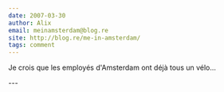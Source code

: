 ```yaml
---
date: 2007-03-30
author: Alix
email: meinamsterdam@blog.re
site: http://blog.re/me-in-amsterdam/
tags: comment
---
```


<p>
Je crois que les employés d'Amsterdam ont déjà tous un vélo...
</p>
---